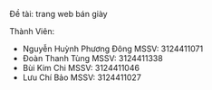 Đề tài: trang web bán giày

Thành Viên: 
+ Nguyễn Huỳnh Phương Đông     MSSV: 3124411071
+ Đoàn Thanh Tùng              MSSV: 3124411338
+ Bùi Kim Chi                  MSSV: 3124411046
+ Lưu Chí Bảo                  MSSV: 3124411027
